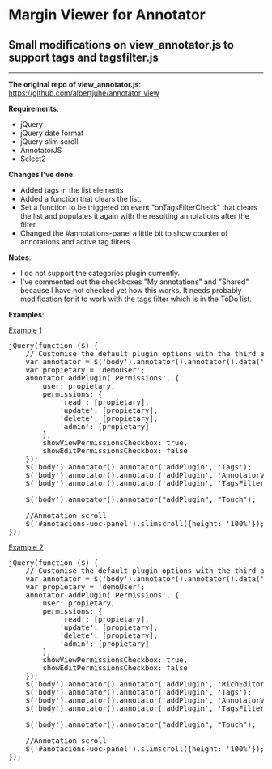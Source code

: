 Margin Viewer for Annotator
==================
## Small modifications on view_annotator.js to support tags and tagsfilter.js
---
**The original repo of view_annotator.js**:
https://github.com/albertjuhe/annotator_view

**Requirements**: 
+ jQuery
+ jQuery date format
+ jQuery slim scroll
+ AnnotatorJS
+ Select2

**Changes I've done**:
+ Added tags in the list elements
+ Added a function that clears the list.
+ Set a function to be triggered on event "onTagsFilterCheck" that clears the list and populates it again with the resulting annotations after the filter. 
+ Changed the #annotations-panel a little bit to show counter of annotations and active tag filters

**Notes**:
+ I do not support the categories plugin currently.
+ I've commented out the checkboxes "My annotations" and "Shared" because I have not checked yet how this works. It needs probably modification for it to work with the tags filter which is in the ToDo list. 

**Examples**:

[Example 1](https://marios-r.github.io/annotator_view/example1)
<pre>
jQuery(function ($) {
	// Customise the default plugin options with the third argument.
	var annotator = $('body').annotator().annotator().data('annotator');
	var propietary = 'demoUser';
	annotator.addPlugin('Permissions', {
		user: propietary,
		permissions: {
			'read': [propietary],
			'update': [propietary],
			'delete': [propietary],
			'admin': [propietary]
		},
		showViewPermissionsCheckbox: true,
		showEditPermissionsCheckbox: false
	});
	$('body').annotator().annotator('addPlugin', 'Tags');
	$('body').annotator().annotator('addPlugin', 'AnnotatorViewer');
	$('body').annotator().annotator('addPlugin', 'TagsFilter',{element:'.container-anotacions',width:'180px'});
  
	$('body').annotator().annotator("addPlugin", "Touch");

	//Annotation scroll
	$('#anotacions-uoc-panel').slimscroll({height: '100%'});
});
</pre>

[Example 2](https://marios-r.github.io/annotator_view/example2)
<pre>
jQuery(function ($) {
	// Customise the default plugin options with the third argument.
	var annotator = $('body').annotator().annotator().data('annotator');
	var propietary = 'demoUser';
	annotator.addPlugin('Permissions', {
		user: propietary,
		permissions: {
			'read': [propietary],
			'update': [propietary],
			'delete': [propietary],
			'admin': [propietary]
		},
		showViewPermissionsCheckbox: true,
		showEditPermissionsCheckbox: false
	});
	$('body').annotator().annotator('addPlugin', 'RichEditor');
	$('body').annotator().annotator('addPlugin', 'Tags');
	$('body').annotator().annotator('addPlugin', 'AnnotatorViewer');
	$('body').annotator().annotator('addPlugin', 'TagsFilter',{element:'.container-anotacions',width:'180px'});
  
	$('body').annotator().annotator("addPlugin", "Touch");

	//Annotation scroll
	$('#anotacions-uoc-panel').slimscroll({height: '100%'});
});
</pre>